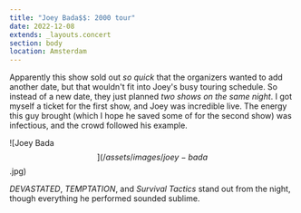 ```yaml
---
title: "Joey Bada$$: 2000 tour"
date: 2022-12-08
extends: _layouts.concert
section: body
location: Amsterdam
---
```


Apparently this show sold out _so quick_ that the organizers wanted to add another date, but that wouldn't fit into
Joey's busy touring schedule. So instead of a new date, they just planned _two shows on the same night_. I got myself a
ticket for the first show, and Joey was incredible live. The energy this guy brought (which I hope he saved some of for
the second show) was infectious, and the crowd followed his example.

![Joey Bada$$](/assets/images/joey-bada$$.jpg)

_DEVASTATED_, _TEMPTATION_, and _Survival Tactics_ stand out from the night, though everything he performed sounded
sublime.
